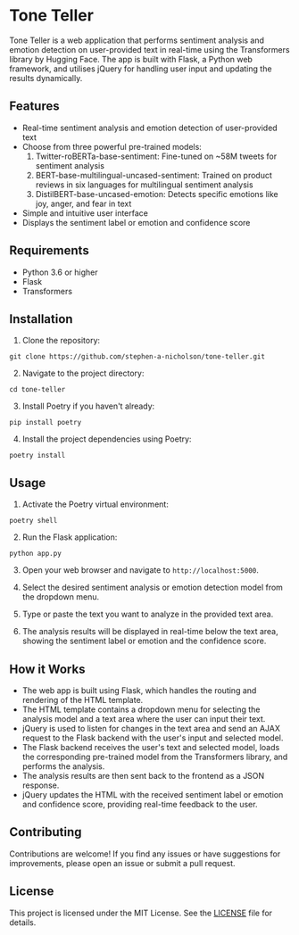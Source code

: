 # Tone Teller

Tone Teller is a web application that performs sentiment analysis and emotion detection on user-provided text in real-time using the Transformers library by Hugging Face. The app is built with Flask, a Python web framework, and utilises jQuery for handling user input and updating the results dynamically.

## Features

- Real-time sentiment analysis and emotion detection of user-provided text
- Choose from three powerful pre-trained models:
  1. Twitter-roBERTa-base-sentiment: Fine-tuned on ~58M tweets for sentiment analysis
  2. BERT-base-multilingual-uncased-sentiment: Trained on product reviews in six languages for multilingual sentiment analysis
  3. DistilBERT-base-uncased-emotion: Detects specific emotions like joy, anger, and fear in text
- Simple and intuitive user interface
- Displays the sentiment label or emotion and confidence score

## Requirements

- Python 3.6 or higher
- Flask
- Transformers

## Installation

1. Clone the repository:

```
git clone https://github.com/stephen-a-nicholson/tone-teller.git
```

2. Navigate to the project directory:

```
cd tone-teller
```

3. Install Poetry if you haven't already:

```
pip install poetry
```

4. Install the project dependencies using Poetry:

```
poetry install
```

## Usage

1. Activate the Poetry virtual environment:

```
poetry shell
```

2. Run the Flask application:

```
python app.py
```

3. Open your web browser and navigate to `http://localhost:5000`.

4. Select the desired sentiment analysis or emotion detection model from the dropdown menu.

5. Type or paste the text you want to analyze in the provided text area.

6. The analysis results will be displayed in real-time below the text area, showing the sentiment label or emotion and the confidence score.

## How it Works

- The web app is built using Flask, which handles the routing and rendering of the HTML template.
- The HTML template contains a dropdown menu for selecting the analysis model and a text area where the user can input their text.
- jQuery is used to listen for changes in the text area and send an AJAX request to the Flask backend with the user's input and selected model.
- The Flask backend receives the user's text and selected model, loads the corresponding pre-trained model from the Transformers library, and performs the analysis.
- The analysis results are then sent back to the frontend as a JSON response.
- jQuery updates the HTML with the received sentiment label or emotion and confidence score, providing real-time feedback to the user.

## Contributing

Contributions are welcome! If you find any issues or have suggestions for improvements, please open an issue or submit a pull request.

## License

This project is licensed under the MIT License. See the [LICENSE](LICENSE) file for details.